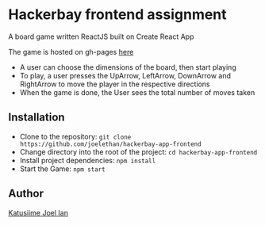 # Hackerbay frontend assignment

A board game written ReactJS built on Create React App

The game is hosted on gh-pages [here](http://joelethan.github.io/hackerbay-app-frontend)
- A user can choose the dimensions of the board, then start playing
- To play, a user presses the UpArrow, LeftArrow, DownArrow and RightArrow to move the player in the respective directions
- When the game is done, the User sees the total number of moves taken

## Installation
- Clone to the repository: `git clone https://github.com/joelethan/hackerbay-app-frontend`
- Change directory into the root of the project: `cd hackerbay-app-frontend`
- Install project dependencies: `npm install`
- Start the Game: `npm start`

## Author
[Katusiime Joel Ian](https://github.com/joelethan)
